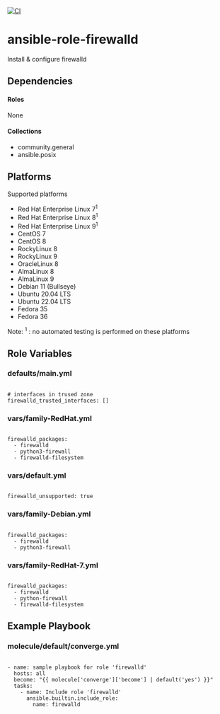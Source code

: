 [![CI](https://github.com/de-it-krachten/ansible-role-firewalld/workflows/CI/badge.svg?event=push)](https://github.com/de-it-krachten/ansible-role-firewalld/actions?query=workflow%3ACI)


# ansible-role-firewalld

Install & configure firewalld



## Dependencies

#### Roles
None

#### Collections
- community.general
- ansible.posix

## Platforms

Supported platforms

- Red Hat Enterprise Linux 7<sup>1</sup>
- Red Hat Enterprise Linux 8<sup>1</sup>
- Red Hat Enterprise Linux 9<sup>1</sup>
- CentOS 7
- CentOS 8
- RockyLinux 8
- RockyLinux 9
- OracleLinux 8
- AlmaLinux 8
- AlmaLinux 9
- Debian 11 (Bullseye)
- Ubuntu 20.04 LTS
- Ubuntu 22.04 LTS
- Fedora 35
- Fedora 36

Note:
<sup>1</sup> : no automated testing is performed on these platforms

## Role Variables
### defaults/main.yml
<pre><code>
# interfaces in trused zone
firewalld_trusted_interfaces: []
</pre></code>


### vars/family-RedHat.yml
<pre><code>
firewalld_packages:
  - firewalld
  - python3-firewall
  - firewalld-filesystem
</pre></code>

### vars/default.yml
<pre><code>
firewalld_unsupported: true
</pre></code>

### vars/family-Debian.yml
<pre><code>
firewalld_packages:
  - firewalld
  - python3-firewall
</pre></code>

### vars/family-RedHat-7.yml
<pre><code>
firewalld_packages:
  - firewalld
  - python-firewall
  - firewalld-filesystem
</pre></code>



## Example Playbook
### molecule/default/converge.yml
<pre><code>
- name: sample playbook for role 'firewalld'
  hosts: all
  become: "{{ molecule['converge']['become'] | default('yes') }}"
  tasks:
    - name: Include role 'firewalld'
      ansible.builtin.include_role:
        name: firewalld
</pre></code>
